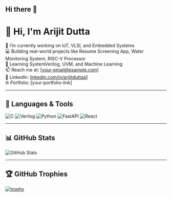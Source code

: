 ## Hi there 👋

<!--
**ArijitDutta96395/ArijitDutta96395** is a ✨ _special_ ✨ repository because its `README.md` (this file) appears on your GitHub profile.

Here are some ideas to get you started:

- 🔭 I’m currently working on ...
- 🌱 I’m currently learning ...
- 👯 I’m looking to collaborate on ...
- 🤔 I’m looking for help with ...
- 💬 Ask me about ...
- 📫 How to reach me: ...
- 😄 Pronouns: ...
- ⚡ Fun fact: ...
-->

# 👋 Hi, I'm Arijit Dutta

🌱 I’m currently working on IoT, VLSI, and Embedded Systems  
💻 Building real-world projects like Resume Screening App, Water Monitoring System, RISC-V Processor  
🧠 Learning SystemVerilog, UVM, and Machine Learning  
📫 Reach me at: [your-email@example.com]  
🔗 LinkedIn: [linkedin.com/in/arijitduttaa1](https://www.linkedin.com/in/arijitduttaa1)  
🌐 Portfolio: [your-portfolio-link]

---

## 🚀 Languages & Tools
![C](https://img.shields.io/badge/C-A8B9CC?style=flat&logo=c&logoColor=white)
![Verilog](https://img.shields.io/badge/Verilog-FF6600?style=flat)
![Python](https://img.shields.io/badge/Python-3776AB?style=flat&logo=python&logoColor=white)
![FastAPI](https://img.shields.io/badge/FastAPI-005571?style=flat&logo=fastapi)
![React](https://img.shields.io/badge/React-20232A?style=flat&logo=react)

---

## 📊 GitHub Stats
![GitHub Stats](https://github-readme-stats.vercel.app/api?username=ArijitDutta96395&show_icons=true&theme=radical)

---

## 🏆 GitHub Trophies
[![trophy](https://github-profile-trophy.vercel.app/?username=ArijitDutta96395&theme=radical&no-frame=true&row=1)](https://github.com/ryo-ma/github-profile-trophy)



